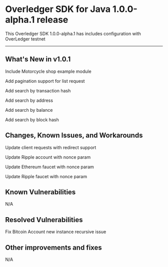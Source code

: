 # Overledger SDK for Java 1.0.0-alpha.1 release

This Overledger SDK 1.0.0-alpha.1 has includes configuration with OverLedger testnet

----------------------------------------

What's New in v1.0.1
------------------
Include Motorcycle shop example module

Add pagination support for list request

Add search by transaction hash

Add search by address

Add search by balance

Add search by block hash

Changes, Known Issues, and Workarounds
--------------------------------------
Update client requests with redirect support

Update Ripple account with nonce param

Update Ethereum faucet with nonce param

Update Ripple faucet with nonce param


Known Vulnerabilities
---------------------
N/A

Resolved Vulnerabilities
------------------------
Fix Bitcoin Account new instance recursive issue

Other improvements and fixes
----------------------------
N/A
